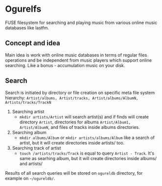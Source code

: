  Ogurelfs
================================================================================

FUSE filesystem for searching and playing music from various
online music databases like lastfm.

Concept and idea
--------------------------------------------------------------------------------

Main idea is work with online music databases in terms of regular 
files operations and be independent from music players which support
online searching. Like a bonus - accumulation music on your disk. 

Search
--------------------------------------------------------------------------------

Search is initiated by directory or file creation on specific meta file system hierarchy:
`Artist/albums, Artist/tracks, Artist/albums/AlbumN, Artists/tracks/TrackN`

1. Searching artist
    - `mkdir artists/Artist` will search artist(s) and if finds will create directory
       `Artist`, directories for albums `Artist/Album1, Artist/AlbumN`, and
       files of tracks inside albums directories.
2. Searching album
    - `mkdir albums/Album` or `mkdir artists/albums/Album` like a search of artist, but it will create directories inside artists/ too.
3. Searching track of artist
    - `touch /artists/tracks/Track` is equal to query `Artist - Track`. It's same as searhing album, 
       but it will create directories inside albums/ and artists/

Results of all search queries will be stored on `ogureldb` directory,
for example on `~/ogureldb/`.

